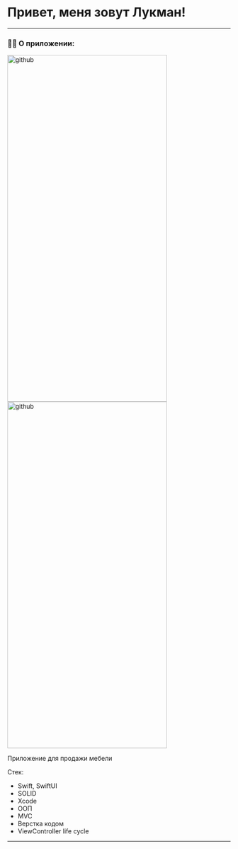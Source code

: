 # Привет, меня зовут Лукман!

---

### :man_technologist: О приложении:

<img src="https://user-images.githubusercontent.com/96999908/221592374-e0fa94a7-1f67-4fb5-ab7b-084945a06250.PNG" title="github" alt="github" width="360" height="780"/>
<img src="https://user-images.githubusercontent.com/96999908/221592362-cceb63b3-84b6-4f90-bf1f-a2b189340697.PNG" title="github" alt="github" width="360" height="780"/>

Приложение для продажи мебели

Стек:
- Swift, SwiftUI
- SOLID
- Xcode
- ООП
- MVC
- Верстка кодом
- ViewController life cycle

---

